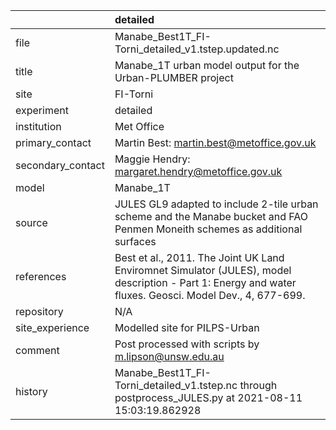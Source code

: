 |                   | detailed                                                                                                                                                |
|:------------------|:--------------------------------------------------------------------------------------------------------------------------------------------------------|
| file              | Manabe_Best1T_FI-Torni_detailed_v1.tstep.updated.nc                                                                                                     |
| title             | Manabe_1T urban model output for the Urban-PLUMBER project                                                                                              |
| site              | FI-Torni                                                                                                                                                |
| experiment        | detailed                                                                                                                                                |
| institution       | Met Office                                                                                                                                              |
| primary_contact   | Martin Best: martin.best@metoffice.gov.uk                                                                                                               |
| secondary_contact | Maggie Hendry: margaret.hendry@metoffice.gov.uk                                                                                                         |
| model             | Manabe_1T                                                                                                                                               |
| source            | JULES GL9 adapted to include 2-tile urban scheme and the Manabe bucket and FAO Penmen Moneith schemes as additional surfaces                            |
| references        | Best et al., 2011. The Joint UK Land Enviromnet Simulator (JULES), model description - Part 1: Energy and water fluxes. Geosci. Model Dev., 4, 677-699. |
| repository        | N/A                                                                                                                                                     |
| site_experience   | Modelled site for PILPS-Urban                                                                                                                           |
| comment           | Post processed with scripts by m.lipson@unsw.edu.au                                                                                                     |
| history           | Manabe_Best1T_FI-Torni_detailed_v1.tstep.nc through postprocess_JULES.py at 2021-08-11 15:03:19.862928                                                  |
